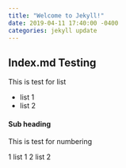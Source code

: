 ```yaml
---
title: "Welcome to Jekyll!"
date: 2019-04-11 17:40:00 -0400
categories: jekyll update
---
```


## Index.md Testing

This is test for list

* list 1
* list 2

#### Sub heading

This is test for numbering 

1 list 1
2 list 2


